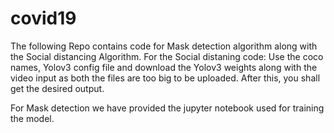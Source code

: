 # covid19
The following Repo contains code for Mask detection algorithm along with the Social distancing Algorithm. For the Social distaning code: Use the coco names, Yolov3 config file and download the Yolov3 weights along with the video input as both the files are too big to be uploaded. After this, you shall get the desired output.

For Mask detection we have provided the jupyter notebook used for training the model.
